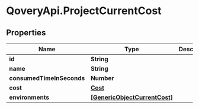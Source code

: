 # QoveryApi.ProjectCurrentCost

## Properties

Name | Type | Description | Notes
------------ | ------------- | ------------- | -------------
**id** | **String** |  | 
**name** | **String** |  | 
**consumedTimeInSeconds** | **Number** |  | 
**cost** | [**Cost**](Cost.md) |  | 
**environments** | [**[GenericObjectCurrentCost]**](GenericObjectCurrentCost.md) |  | [optional] 


